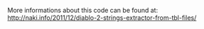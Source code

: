 More informations about this code can be found at: http://naki.info/2011/12/diablo-2-strings-extractor-from-tbl-files/
